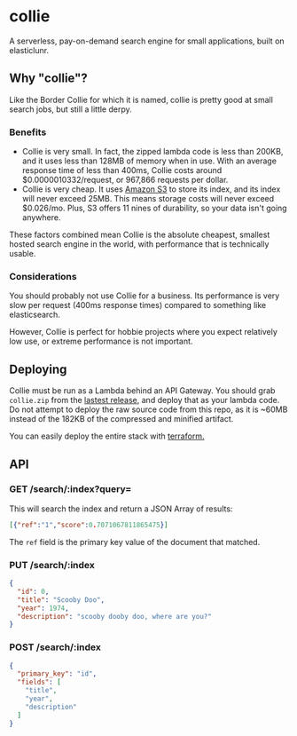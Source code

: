 # collie
A serverless, pay-on-demand search engine for small applications, built on elasticlunr.

## Why "collie"?

Like the Border Collie for which it is named, collie is pretty good at small search jobs, but still a little derpy.

### Benefits

- Collie is very small. In fact, the zipped lambda code is less than 200KB, and it uses less than 128MB of memory when in use. With an average response time of less than 400ms, Collie costs around $0.0000010332/request, or 967,866 requests per dollar.
- Collie is very cheap. It uses [Amazon S3](https://aws.amazon.com/s3/) to store its index, and its index will never exceed 25MB. This means storage costs will never exceed $0.026/mo. Plus, S3 offers 11 nines of durability, so your data isn't going anywhere.

These factors combined mean Collie is the absolute cheapest, smallest hosted search engine in the world, with performance that is technically usable.

### Considerations

You should probably not use Collie for a business. Its performance is very slow per request (400ms response times) compared to something like elasticsearch.

However, Collie is perfect for hobbie projects where you expect relatively low use, or extreme performance is not important.

## Deploying

Collie must be run as a Lambda behind an API Gateway. You should grab `collie.zip` from the [lastest release](https://github.com/shawnrushefsky/collie/releases/latest), and deploy that as your lambda code. Do not attempt to deploy the raw source code from this repo, as it is ~60MB instead of the 182KB of the compressed and minified artifact.

You can easily deploy the entire stack with [terraform.](https://github.com/shawnrushefsky/collie-stack)

## API

### GET /search/:index?query=<search>

This will search the index and return a JSON Array of results:

```json
[{"ref":"1","score":0.7071067811865475}]
```

The `ref` field is the primary key value of the document that matched.

### PUT /search/:index

```json
{
  "id": 0,
  "title": "Scooby Doo",
  "year": 1974,
  "description": "scooby dooby doo, where are you?"
}
```

### POST /search/:index

```json
{
  "primary_key": "id",
  "fields": [
    "title",
    "year",
    "description"
  ]
}
```
